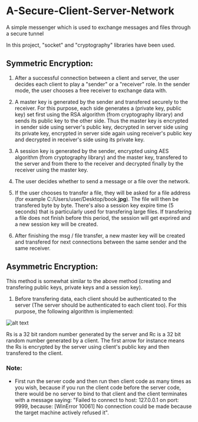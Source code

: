 # A-Secure-Client-Server-Network
A simple messenger which is used to exchange messages and files through a secure tunnel

In this project, "socket" and "cryptography" libraries have been used.

## Symmetric Encryption:
1. After a successful connection between a client and server, the user decides each client to play a "sender" or a "receiver" role. In the sender mode, the user chooses a free receiver to exchange data with.

2. A master key is generated by the sender and transfered securely to the receiver. For this purpose, each side generates a (private key, public key) set first using the RSA algorithm (from cryptography library) and sends its public key to the other side. Thus the master key is encrypted in sender side using server's public key, decrypted in server side using its private key, encrypted in server side again using receiver's public key and decrypted in receiver's side using its private key.  

3. A session key is generated by the sender, encrypted using AES algorithm (from cryptography library) and the master key, transfered to the server and from there to the receiver and decrypted finally by the receiver using the master key.

4. The user decides whether to send a message or a file over the network.

5. If the user chooses to transfer a file, they will be asked for a file address (for example C:/Users/user/Desktop/book.**jpg**). The file will then be transfered byte by byte. There's also a session key expire time (5 seconds) that is particularly used for transfering large files. If transfering a file does not finish before this period, the session will get exprired and a new session key will be created. 

6. After finishing the msg / file transfer, a new master key will be created and transfered for next connections between the same sender and the same receiver. 

## Asymmetric Encryption:
This method is somewhat similar to the above method (creating and transfering public keys, private keys and a session key). 

1. Before transfering data, each client should be authenticated to the server (The server should be authenticated to each client too). For this purpose, the following algorithm is implemented:

![alt text](https://user-images.githubusercontent.com/42779113/97398713-ea81c680-1900-11eb-9c0a-8c89b4359723.png)

Rs is a 32 bit random number generated by the server and Rc is a 32 bit random number generated by a client. The first arrow for instance means the Rs is encrypted by the server using client's public key and then transfered to the client.

### Note:
- First run the server code and then run then client code as many times as you wish, because if you run the client code before the server code, there would be no server to bind to that client and the client terminates with a message saying: "Failed to connect to host: 127.0.0.1 on port: 9999, because: [WinError 10061] No connection could be made because the target machine actively refused it".
